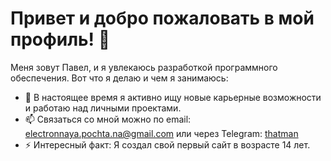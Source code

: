 # Привет и добро пожаловать в мой профиль! 👋

Меня зовут Павел, и я увлекаюсь разработкой программного обеспечения. Вот что я делаю и чем я занимаюсь:

- 🔭 В настоящее время я активно ищу новые карьерные возможности и работаю над личными проектами.
- 📫 Связаться со мной можно по email: [electronnaya.pochta.na@gmail.com](mailto:electronnaya.pochta.na@gmail.com) или через Telegram: [thatman](https://t.me/thatman)
- ⚡ Интересный факт: Я создал свой первый сайт в возрасте 14 лет.
